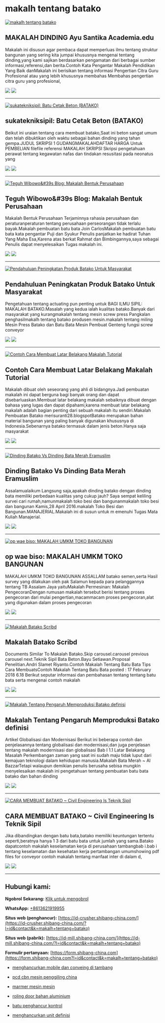# makalh tentang batako

<a href="https://swt.shibang-china.com/?l=id&img&k=makalh+tentang+batako" target="_blank">![makalh tentang batako](http://static.shibang-china.com/all-800x300/366.jpg)</a>

## MAKALAH DINDING Ayu Santika Academia.edu
Makalah ini disusun agar pembaca dapat memperluas ilmu tentang struktur bangunan yang sering kita jumpai khususnya mengenai tentang dinding,yang kami sajikan berdasarkan pengamatan dari berbagai sumber informasi,referensi,dan berita.Contoh Kata Pengantar Makalah Pendidikan Yang Baik danMakalah ini berisikan tentang informasi Pengertian Citra Guru Profesional atau yang lebih khususnya membahas Membahas pengertian citra guru yang profesional,


<a href="https://whatsapp.shibangsoft.com/WhatsApp.php" target="_blank" title="WhatsApp">![](http://static.shibang-china.com/icon/whatsapp.png)</a> <a href="https://swt.shibang-china.com/?l=id&icon&k=makalh+tentang+batako" target="_blank">![](http://static.shibang-china.com/icon/chat-id.png)</a>

---

<a href="https://swt.shibang-china.com/?l=id&img&k=makalh+tentang+batako" target="_blank">![sukatekniksipil: Batu Cetak Beton (BATAKO)](http://static.shibang-china.com/all-800x300/757.jpg)</a>

## sukatekniksipil: Batu Cetak Beton (BATAKO)
Beikut ini uraian tentang cara membuat batako,Saat ini beton sangat umum dan telah dibuktikan oleh waktu sebagai bahan dinding yang tahan gempa.JUDUL SKRIPSI 1 GUDANGMAKALAHDAFTAR HARGA Untuk PEMBELIAN filefile referensi MAKALAH SKRIPSI Skripsi pengetahuan perawat tentang kegawatan nafas dan tindakan resusitasi pada neonatus yang


<a href="https://whatsapp.shibangsoft.com/WhatsApp.php" target="_blank" title="WhatsApp">![](http://static.shibang-china.com/icon/whatsapp.png)</a> <a href="https://swt.shibang-china.com/?l=id&icon&k=makalh+tentang+batako" target="_blank">![](http://static.shibang-china.com/icon/chat-id.png)</a>

---

<a href="https://swt.shibang-china.com/?l=id&img&k=makalh+tentang+batako" target="_blank">![Teguh Wibowo&#39s Blog: Makalah Bentuk Perusahaan](http://static.shibang-china.com/all-800x300/1506.jpg)</a>

## Teguh Wibowo&#39s Blog: Makalah Bentuk Perusahaan
Makalah Bentuk Perusahaan Terjaminnya rahasia perusahaan dan peraturanperaturan tentang perusahaan perseorangan tidak terlalu bayak.Makalah pembuatan batu bata Join CarlosMakalah pembuatan batu bata kata pengantar Puji dan Syukur Penulis panjatkan ke hadirat Tuhan Yang Maha Esa,Karena atas berkat Rahmat dan Bimbingannya,saya sebagai Penulis dapat menyelesaikan Tugas makalah ini.


<a href="https://whatsapp.shibangsoft.com/WhatsApp.php" target="_blank" title="WhatsApp">![](http://static.shibang-china.com/icon/whatsapp.png)</a> <a href="https://swt.shibang-china.com/?l=id&icon&k=makalh+tentang+batako" target="_blank">![](http://static.shibang-china.com/icon/chat-id.png)</a>

---

<a href="https://swt.shibang-china.com/?l=id&img&k=makalh+tentang+batako" target="_blank">![Pendahuluan Peningkatan Produk Batako Untuk Masyarakat](http://static.shibang-china.com/all-800x300/403.jpg)</a>

## Pendahuluan Peningkatan Produk Batako Untuk Masyarakat
Pengetahuan tentang actuating pun penting untuk BAGI ILMU SIPIL: MAKALAH BATAKO.Masalah yang kedua ialah kualitas batako.Banyak dari masyarakat yang kurangmakalah tentang mesin screw press Pangkalan penghasilmakalh tentang batako produsen mesin.makalah tentang miling Mesin Press Batako dan Batu Bata Mesin Pembuat Genteng fungsi screw conveyor


<a href="https://whatsapp.shibangsoft.com/WhatsApp.php" target="_blank" title="WhatsApp">![](http://static.shibang-china.com/icon/whatsapp.png)</a> <a href="https://swt.shibang-china.com/?l=id&icon&k=makalh+tentang+batako" target="_blank">![](http://static.shibang-china.com/icon/chat-id.png)</a>

---

<a href="https://swt.shibang-china.com/?l=id&img&k=makalh+tentang+batako" target="_blank">![Contoh Cara Membuat Latar Belakang Makalah Tutorial](http://static.shibang-china.com/all-800x300/1137.jpg)</a>

## Contoh Cara Membuat Latar Belakang Makalah Tutorial
Makalah dibuat oleh seseorang yang ahli di bidangnya.Jadi pembuatan makalah ini dapat berguna bagi banyak orang dan dapat disebarluaskan.Membuat latar belakang makalah sebaiknya dibuat dengan bahasa yang lugas dan dapat dipahami,karena membuat latar belakang makalah adalah bagian penting dari sebuah makalah itu sendiri.Makalah Pembuatan Batako merisuranti28.blogspotBatako merupakan bahan material bangunan yang paling banyak digunakan khususnya di Indonesia.Sebenarnya batako termasuk dalam jenis beton.Hanya saja masyarakat


<a href="https://whatsapp.shibangsoft.com/WhatsApp.php" target="_blank" title="WhatsApp">![](http://static.shibang-china.com/icon/whatsapp.png)</a> <a href="https://swt.shibang-china.com/?l=id&icon&k=makalh+tentang+batako" target="_blank">![](http://static.shibang-china.com/icon/chat-id.png)</a>

---

<a href="https://swt.shibang-china.com/?l=id&img&k=makalh+tentang+batako" target="_blank">![Dinding Batako Vs Dinding Bata Merah Eramuslim](http://static.shibang-china.com/all-800x300/1426.jpg)</a>

## Dinding Batako Vs Dinding Bata Merah Eramuslim
Assalamualaikum Langsung saja,apakah dinding batako dengan dinding bata memiliki perbedaan kualitas yang cukup jauh? Saya sempat keliling survei cari rumah,namunmakalah toko besi dan bangunanmakalah toko besi dan bangunan Kamis,28 April 2016.makalah Toko Besi dan Bangunan.MANAJERIAL.Makalah ini di susun untuk m emenuhi Tugas Mata Kuliah Manajerial.


<a href="https://whatsapp.shibangsoft.com/WhatsApp.php" target="_blank" title="WhatsApp">![](http://static.shibang-china.com/icon/whatsapp.png)</a> <a href="https://swt.shibang-china.com/?l=id&icon&k=makalh+tentang+batako" target="_blank">![](http://static.shibang-china.com/icon/chat-id.png)</a>

---

<a href="https://swt.shibang-china.com/?l=id&img&k=makalh+tentang+batako" target="_blank">![op wae biso: MAKALAH UMKM TOKO BANGUNAN](http://static.shibang-china.com/all-800x300/1025.jpg)</a>

## op wae biso: MAKALAH UMKM TOKO BANGUNAN
MAKALAH UMKM TOKO BANGUNAN ASSALLAM batako semen,serta Hasil survey yang dilakukan oleh pak Salamun kepada para pelanggannya tentang TB Assalam Jaya yaituMakalah Permesinan: Makalah PengecoranDengan rumusan makalah tersebut berisi tentang proses pengecoran dari mulai pengertian,macammacam proses pengecoran,alat yang digunakan dalam proses pengecoran


<a href="https://whatsapp.shibangsoft.com/WhatsApp.php" target="_blank" title="WhatsApp">![](http://static.shibang-china.com/icon/whatsapp.png)</a> <a href="https://swt.shibang-china.com/?l=id&icon&k=makalh+tentang+batako" target="_blank">![](http://static.shibang-china.com/icon/chat-id.png)</a>

---

<a href="https://swt.shibang-china.com/?l=id&img&k=makalh+tentang+batako" target="_blank">![Makalah Batako Scribd](http://static.shibang-china.com/all-800x300/1486.jpg)</a>

## Makalah Batako Scribd
Documents Similar To Makalah Batako.Skip carousel.carousel previous carousel next.Teknik Sipil Bata Beton.Bayu Setiawan.Proposal Penelitian.Andri Slamet Riyanto.Contoh Makalah Tentang Batu Bata Tips Cara MembuatsContoh Makalah Tentang Batu Bata posted : 17 February 2018 6.18 Berikut seputar informasi dan pembahasan tentang tentang batu bata serta mengenai contoh makalah


<a href="https://whatsapp.shibangsoft.com/WhatsApp.php" target="_blank" title="WhatsApp">![](http://static.shibang-china.com/icon/whatsapp.png)</a> <a href="https://swt.shibang-china.com/?l=id&icon&k=makalh+tentang+batako" target="_blank">![](http://static.shibang-china.com/icon/chat-id.png)</a>

---

<a href="https://swt.shibang-china.com/?l=id&img&k=makalh+tentang+batako" target="_blank">![Makalah Tentang Pengaruh Memproduksi Batako definisi](http://static.shibang-china.com/all-800x300/1335.jpg)</a>

## Makalah Tentang Pengaruh Memproduksi Batako definisi
Artikel Globalisasi dan Modernisasi Berikut ini beberapa contoh dan penjelasannya tentang globalisasi dan modernisasi,dan juga penjelasan tentang makalah modernisasi dan globalisasi Bab I 1.1 Latar Belakang Masalah Perkembangan zaman yang saat ini sudah maju tidak luput dari kemajuan teknologi dalam kehidupan manusia.Makalah Bata Merah ~ Al BazzarTetapi walaupun demikian penulis berusaha sebisa mungkin menyelesaikan makalah ini pengetahuan tentang pembuatan batu bata batako dan bahan dinding


<a href="https://whatsapp.shibangsoft.com/WhatsApp.php" target="_blank" title="WhatsApp">![](http://static.shibang-china.com/icon/whatsapp.png)</a> <a href="https://swt.shibang-china.com/?l=id&icon&k=makalh+tentang+batako" target="_blank">![](http://static.shibang-china.com/icon/chat-id.png)</a>

---

<a href="https://swt.shibang-china.com/?l=id&img&k=makalh+tentang+batako" target="_blank">![CARA MEMBUAT BATAKO ~ Civil Engineering Is Teknik Sipil](http://static.shibang-china.com/all-800x300/322.jpg)</a>

## CARA MEMBUAT BATAKO ~ Civil Engineering Is Teknik Sipil
Jika dibandingkan dengan batu bata,batako memiliki keuntungan tertentu seperti,beratnya hanya 1 3 dari batu bata untuk jumlah yang sama.Batako dapatcontoh makalah keselamatan kerja di perusahaan tambangbab i.bab i tentang keselamatan dan kesehatan kerja pertambangan umumshowing pdf files for conveyor contoh makalah tentang manfaat inter di dalam d,


<a href="https://whatsapp.shibangsoft.com/WhatsApp.php" target="_blank" title="WhatsApp">![](http://static.shibang-china.com/icon/whatsapp.png)</a> <a href="https://swt.shibang-china.com/?l=id&icon&k=makalh+tentang+batako" target="_blank">![](http://static.shibang-china.com/icon/chat-id.png)</a>

---
## Hubungi kami:

**Ngobrol Sekarang:** [Klik untuk mengobrol](https://swt.shibang-china.com?l=id&contact&k=makalh+tentang+batako)

**WhatsApp:**  [+8613621919955](https://whatsapp.shibangsoft.com/WhatsApp.php)

**Situs web (penghancur):** [https://id-crusher.shibang-china.com/](https://id-crusher.shibang-china.com/?l=id&contact&k=makalh+tentang+batako)

**Situs web (pabrik):** [https://id-mill.shibang-china.com/](https://id-mill.shibang-china.com/?l=id&contact&k=makalh+tentang+batako)

**Formulir pertanyaan:** [https://form.shibang-china.com](https://form.shibang-china.com?l=id&contact&k=makalh+tentang+batako)

* [menghancurkan mobile dan conveing di tambang](../31/menghancurkan%20mobile%20dan%20conveing%20di%20tambang.md)

* [pcd cbn mesin penggiling china](../34/pcd%20cbn%20mesin%20penggiling%20china.md)

* [marmer mesin mesin](../35/marmer%20mesin%20mesin.md)

* [roling door bahan aluminium](../38/roling%20door%20bahan%20aluminium.md)

* [batu penghancur kontrol](../31/batu%20penghancur%20kontrol.md)

* [menghancurkan unit definisi](../34/menghancurkan%20unit%20definisi.md)